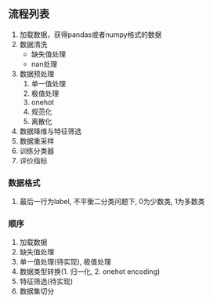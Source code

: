## 流程列表
1. 加载数据，获得pandas或者numpy格式的数据
2. 数据清洗
   - 缺失值处理
   - nan处理
3. 数据预处理
   1. 单一值处理
   2. 极值处理
   3. onehot
   4. 规范化
   5. 离散化
4. 数据降维与特征筛选
5. 数据重采样
6. 训练分类器
7. 评价指标

### 数据格式

1. 最后一行为label, 不平衡二分类问题下, 0为少数类, 1为多数类



### 顺序

1. 加载数据
2. 缺失值处理
3. 单一值处理(待实现), 极值处理
4. 数据类型转换(1. 归一化, 2. onehot encoding)
5. 特征筛选(待实现)
6. 数据集切分